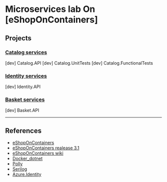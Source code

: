 # Microservices lab On [eShopOnContainers]

## Projects

### [Catalog services](https://github.com/lastingyeh/eShopLabs/tree/master/src/Services/Catalog)

[dev] Catalog.API 
[dev] Catalog.UnitTests
[dev] Catalog.FunctionalTests

### [Identity services](https://github.com/lastingyeh/eShopLabs/tree/master/src/Services/Identity)

[dev] Identity.API

### [Basket services](https://github.com/lastingyeh/eShopLabs/tree/master/src/Services/Basket)

[dev] Basket.API

---
## References

- [eShopOnContainers](https://github.com/dotnet-architecture/eShopOnContainers)
- [eShopOnContainers realease 3.1](https://github.com/dotnet-architecture/eShopOnContainers/releases)
- [eShopOnContainers wiki](https://github.com/dotnet-architecture/eShopOnContainers/wiki)
- [Docker_dotnet](https://github.com/dotnet/dotnet-docker/issues/2375)
- [Polly](https://github.com/App-vNext/Polly)
- [Serilog](https://github.com/serilog/serilog)
- [Azure.Identity](https://docs.microsoft.com/en-us/dotnet/api/overview/azure/identity-readme)

